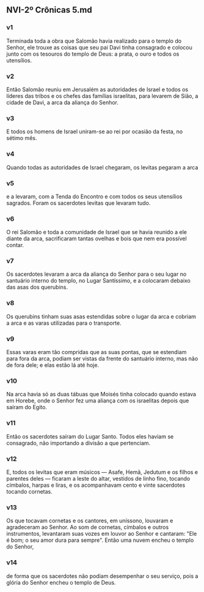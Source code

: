 ## NVI-2º Crônicas 5.md
### v1
 Terminada toda a obra que Salomão havia realizado para o templo do Senhor, ele trouxe as coisas que seu pai Davi tinha consagrado e colocou junto com os tesouros do templo de Deus: a prata, o ouro e todos os utensílios.
### v2
 Então Salomão reuniu em Jerusalém as autoridades de Israel e todos os líderes das tribos e os chefes das famílias israelitas, para levarem de Sião, a cidade de Davi, a arca da aliança do Senhor.
### v3
 E todos os homens de Israel uniram-se ao rei por ocasião da festa, no sétimo mês.
### v4
 Quando todas as autoridades de Israel chegaram, os levitas pegaram a arca
### v5
 e a levaram, com a Tenda do Encontro e com todos os seus utensílios sagrados. Foram os sacerdotes levitas que levaram tudo.
### v6
 O rei Salomão e toda a comunidade de Israel que se havia reunido a ele diante da arca, sacrificaram tantas ovelhas e bois que nem era possível contar.
### v7
 Os sacerdotes levaram a arca da aliança do Senhor para o seu lugar no santuário interno do templo, no Lugar Santíssimo, e a colocaram debaixo das asas dos querubins.
### v8
 Os querubins tinham suas asas estendidas sobre o lugar da arca e cobriam a arca e as varas utilizadas para o transporte.
### v9
 Essas varas eram tão compridas que as suas pontas, que se estendiam para fora da arca, podiam ser vistas da frente do santuário interno, mas não de fora dele; e elas estão lá até hoje.
### v10
 Na arca havia só as duas tábuas que Moisés tinha colocado quando estava em Horebe, onde o Senhor fez uma aliança com os israelitas depois que saíram do Egito.
### v11
 Então os sacerdotes saíram do Lugar Santo. Todos eles haviam se consagrado, não importando a divisão a que pertenciam.
### v12
 E, todos os levitas que eram músicos — Asafe, Hemã, Jedutum e os filhos e parentes deles — ficaram a leste do altar, vestidos de linho fino, tocando címbalos, harpas e liras, e os acompanhavam cento e vinte sacerdotes tocando cornetas.
### v13
 Os que tocavam cornetas e os cantores, em uníssono, louvaram e agradeceram ao Senhor. Ao som de cornetas, címbalos e outros instrumentos, levantaram suas vozes em louvor ao Senhor e cantaram: "Ele é bom; o seu amor dura para sempre". Então uma nuvem encheu o templo do Senhor,
### v14
 de forma que os sacerdotes não podiam desempenhar o seu serviço, pois a glória do Senhor encheu o templo de Deus.
